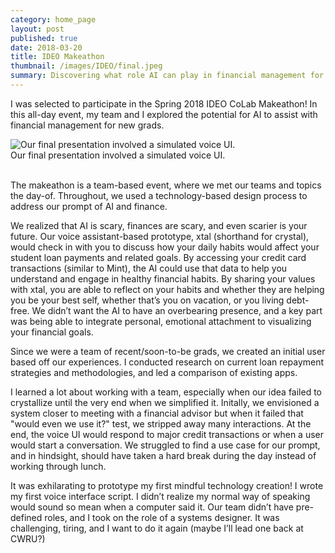 ```yaml
---
category: home_page
layout: post
published: true
date: 2018-03-20
title: IDEO Makeathon
thumbnail: /images/IDEO/final.jpeg
summary: Discovering what role AI can play in financial management for new grads
---
```

I was selected to participate in the Spring 2018 IDEO CoLab Makeathon! In this all-day event, my team and I explored the potential for AI to assist with financial management for new grads.

<div class = "post-image">
<img alt ="Our final presentation involved a simulated voice UI." src="/images/IDEO/final.jpeg"> <br/>
Our final presentation involved a simulated voice UI.
</div>
<br/>

The makeathon is a team-based event, where we met our teams and topics the day-of. Throughout, we used a technology-based design process to address our prompt of AI and finance.

We realized that AI is scary, finances are scary, and even scarier is your future. Our voice assistant-based prototype, xtal (shorthand for crystal), would check in with you to discuss how your daily habits would affect your student loan payments and related goals. By accessing your credit card transactions (similar to Mint), the AI could use that data to help you understand and engage in healthy financial habits. By sharing your values with xtal, you are able to reflect on your habits and whether they are helping you be your best self, whether that’s you on vacation, or you living debt-free. We didn’t want the AI to have an overbearing presence, and a key part was being able to integrate personal, emotional attachment to visualizing your financial goals.

Since we were a team of recent/soon-to-be grads, we created an initial user based off our experiences. I conducted research on current loan repayment strategies and methodologies, and led a comparison of existing apps.

I learned a lot about working with a team, especially when our idea failed to crystallize until the very end when we simplified it. Initally, we envisioned a system closer to meeting with a financial advisor but when it failed that "would even we use it?" test, we stripped away many interactions. At the end, the voice UI would respond to major credit transactions or when a user would start a conversation. We struggled to find a use case for our prompt, and in hindsight, should have taken a hard break during the day instead of working through lunch.

It was exhilarating to prototype my first mindful technology creation! I wrote my first voice interface script. I didn’t realize my normal way of speaking would sound so mean when a computer said it. Our team didn’t have pre-defined roles, and I took on the role of a systems designer. It was challenging, tiring, and I want to do it again (maybe I’ll lead one back at CWRU?)

